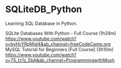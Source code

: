 # SQLiteDB_Python

Learning SQL Database in Python.  

SQLite Databases With Python - Full Course (1h29m)  
https://www.youtube.com/watch?v=byHcYRpMgI4&ab_channel=freeCodeCamp.org  
MySQL Tutorial for Beginners [Full Course] (3h10m)  
https://www.youtube.com/watch?v=7S_tz1z_5bA&ab_channel=ProgrammingwithMosh
